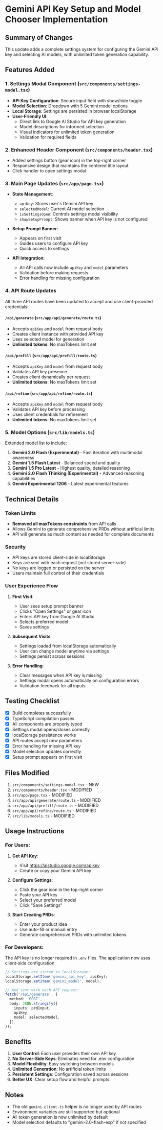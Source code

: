 # Gemini API Key Setup and Model Chooser Implementation

## Summary of Changes

This update adds a complete settings system for configuring the Gemini API key and selecting AI models, with unlimited token generation capability.

## Features Added

### 1. Settings Modal Component (`src/components/settings-modal.tsx`)
- **API Key Configuration**: Secure input field with show/hide toggle
- **Model Selection**: Dropdown with 5 Gemini model options
- **Local Storage**: Settings are persisted in browser localStorage
- **User-Friendly UI**: 
  - Direct link to Google AI Studio for API key generation
  - Model descriptions for informed selection
  - Visual indicators for unlimited token generation
  - Validation for required fields

### 2. Enhanced Header Component (`src/components/header.tsx`)
- Added settings button (gear icon) in the top-right corner
- Responsive design that maintains the centered title layout
- Click handler to open settings modal

### 3. Main Page Updates (`src/app/page.tsx`)
- **State Management**:
  - `apiKey`: Stores user's Gemini API key
  - `selectedModel`: Current AI model selection
  - `isSettingsOpen`: Controls settings modal visibility
  - `showSetupPrompt`: Shows banner when API key is not configured

- **Setup Prompt Banner**: 
  - Appears on first visit
  - Guides users to configure API key
  - Quick access to settings

- **API Integration**:
  - All API calls now include `apiKey` and `model` parameters
  - Validation before making requests
  - Error handling for missing configuration

### 4. API Route Updates

All three API routes have been updated to accept and use client-provided credentials:

#### `/api/generate` (`src/app/api/generate/route.ts`)
- Accepts `apiKey` and `model` from request body
- Creates client instance with provided API key
- Uses selected model for generation
- **Unlimited tokens**: No maxTokens limit set

#### `/api/prefill` (`src/app/api/prefill/route.ts`)
- Accepts `apiKey` and `model` from request body
- Validates API key presence
- Creates client dynamically per request
- **Unlimited tokens**: No maxTokens limit set

#### `/api/refine` (`src/app/api/refine/route.ts`)
- Accepts `apiKey` and `model` from request body
- Validates API key before processing
- Uses client credentials for refinement
- **Unlimited tokens**: No maxTokens limit set

### 5. Model Options (`src/lib/models.ts`)
Extended model list to include:
1. **Gemini 2.0 Flash (Experimental)** - Fast iteration with multimodal awareness
2. **Gemini 1.5 Flash Latest** - Balanced speed and quality
3. **Gemini 1.5 Pro Latest** - Highest quality, detailed reasoning
4. **Gemini 2.0 Flash Thinking (Experimental)** - Advanced reasoning capabilities
5. **Gemini Experimental 1206** - Latest experimental features

## Technical Details

### Token Limits
- **Removed all maxTokens constraints** from API calls
- Allows Gemini to generate comprehensive PRDs without artificial limits
- API will generate as much content as needed for complete documents

### Security
- API keys are stored client-side in localStorage
- Keys are sent with each request (not stored server-side)
- No keys are logged or persisted on the server
- Users maintain full control of their credentials

### User Experience Flow

1. **First Visit**:
   - User sees setup prompt banner
   - Clicks "Open Settings" or gear icon
   - Enters API key from Google AI Studio
   - Selects preferred model
   - Saves settings

2. **Subsequent Visits**:
   - Settings loaded from localStorage automatically
   - User can change model anytime via settings
   - Settings persist across sessions

3. **Error Handling**:
   - Clear messages when API key is missing
   - Settings modal opens automatically on configuration errors
   - Validation feedback for all inputs

## Testing Checklist

- [x] Build completes successfully
- [x] TypeScript compilation passes
- [x] All components are properly typed
- [x] Settings modal opens/closes correctly
- [x] localStorage persistence works
- [x] API routes accept new parameters
- [x] Error handling for missing API key
- [x] Model selection updates correctly
- [x] Setup prompt appears on first visit

## Files Modified

1. `src/components/settings-modal.tsx` - NEW
2. `src/components/header.tsx` - MODIFIED
3. `src/app/page.tsx` - MODIFIED
4. `src/app/api/generate/route.ts` - MODIFIED
5. `src/app/api/prefill/route.ts` - MODIFIED
6. `src/app/api/refine/route.ts` - MODIFIED
7. `src/lib/models.ts` - MODIFIED

## Usage Instructions

### For Users:

1. **Get API Key**:
   - Visit https://aistudio.google.com/apikey
   - Create or copy your Gemini API key

2. **Configure Settings**:
   - Click the gear icon in the top-right corner
   - Paste your API key
   - Select your preferred model
   - Click "Save Settings"

3. **Start Creating PRDs**:
   - Enter your product idea
   - Use auto-fill or manual entry
   - Generate comprehensive PRDs with unlimited tokens

### For Developers:

The API key is no longer required in `.env` files. The application now uses client-side configuration:

```typescript
// Settings are stored in localStorage:
localStorage.setItem('gemini_api_key', apiKey);
localStorage.setItem('gemini_model', model);

// And sent with each API request:
fetch('/api/generate', {
  method: 'POST',
  body: JSON.stringify({ 
    inputs: prdInput,
    apiKey,
    model: selectedModel,
  }),
});
```

## Benefits

1. **User Control**: Each user provides their own API key
2. **No Server-Side Keys**: Eliminates need for .env configuration
3. **Model Flexibility**: Easy switching between models
4. **Unlimited Generation**: No artificial token limits
5. **Persistent Settings**: Configuration saved across sessions
6. **Better UX**: Clear setup flow and helpful prompts

## Notes

- The old `gemini-client.ts` helper is no longer used by API routes
- Environment variables are still supported but optional
- All token generation is now unlimited by default
- Model selection defaults to "gemini-2.0-flash-exp" if not specified
